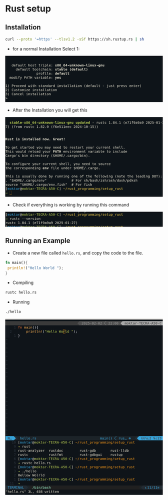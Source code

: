 # Rust setup 
## Installation 
```bash
curl --proto '=https' --tlsv1.2 -sSf https://sh.rustup.rs | sh
```
- for a normal Installation Select 1: 

![img](docs/img1.png)

- After the Installation you will get this 

![img](./docs/img2.png)

- Check if everything is working by running this command 

![img](./docs/img.png)

## Running an Example 
- Create a new file called `hello.rs`, and copy the code to the file. 
```rs
fn main(){
 println!("Hello World "); 
}
```
- Compiling 
```bash
rustc hello.rs 
```
- Running 
```bash
./hello 
```

![img](./docs/img3.png)
